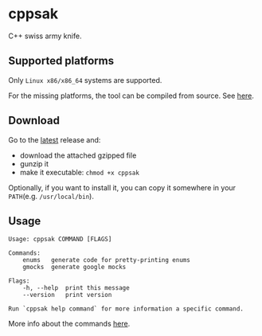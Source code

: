 # cppsak

C++ swiss army knife.

## Supported platforms

Only `Linux x86/x86_64` systems are supported.

For the missing platforms, the tool can be compiled from source.
See [here](./doc/build_from_src.md).

## Download

Go to the [latest](https://github.com/aburdulescu/enums/releases/latest) release and:

- download the attached gzipped file
- gunzip it
- make it executable: `chmod +x cppsak`

Optionally, if you want to install it, you can copy it somewhere in your `PATH`(e.g. `/usr/local/bin`).

## Usage

``` text
Usage: cppsak COMMAND [FLAGS]

Commands:
    enums   generate code for pretty-printing enums
    gmocks  generate google mocks

Flags:
    -h, --help  print this message
    --version   print version

Run `cppsak help command` for more information a specific command.
```

More info about the commands [here](./doc/usage.md).
